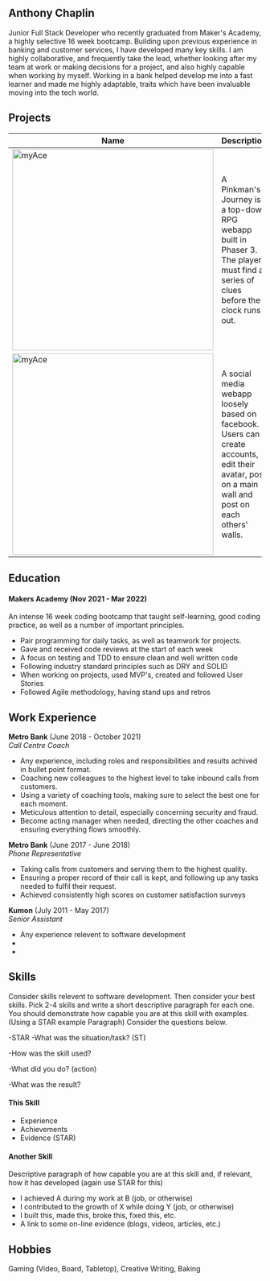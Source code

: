 ## Anthony Chaplin

Junior Full Stack Developer who recently graduated from Maker's Academy, a highly selective 16 week bootcamp. Building upon previous experience in banking and customer services, I have developed many key skills. I am highly collaborative, and frequently take the lead, whether looking after my team at work or making decisions for a project, and also highly capable when working by myself. Working in a bank helped develop me into a fast learner and made me highly adaptable, traits which have been invaluable moving into the tech world. 

## Projects

| Name                         | Description       | Tech/tools        |Repo/Website|
| ---------------------------- | ----------------- | ----------------- |----|
|<a href="https://github.com/OrganicAC/A-Pinkmans-Journey"><img align="bottom" alt="myAce" width="400px" src="https://github.com/ravensears/A-Pinkmans-Journey/blob/main/src/sprites/logo.png?raw=true" /></a>| A Pinkman's Journey is a top-down RPG webapp built in Phaser 3. The player must find a series of clues before the clock runs out. | Phaser 3, JavaScript, Node.js, Express, Jest, Heroku, Github Actions, Logic Pro X  |https://lonely-hearts-club.herokuapp.com/game
|<a href ="https://github.com/OrganicAC/Team-myAce-acebook-rails-template"><img align="bottom" alt="myAce" width="400px" src="https://myace.herokuapp.com/images/myace_logo_v2.svg" /></a> | A social media webapp loosely based on facebook. Users can create accounts, edit their avatar, post on a main wall and post on each others' walls. | Ruby on Rails, CSS, Bootstrap, Heroku, CI/CD PSQL, HTML, Github Actions, Rspec, Capybara               |https://myace.herokuapp.com


## Education

#### Makers Academy (Nov 2021 - Mar 2022)
An intense 16 week coding bootcamp that taught self-learning, good coding practice, as well as a number of important principles. 
- Pair programming for daily tasks, as well as teamwork for projects.
- Gave and received code reviews at the start of each week
- A focus on testing and TDD to ensure clean and well written code
- Following industry standard principles such as DRY and SOLID
- When working on projects, used MVP's, created and followed User Stories
- Followed Agile methodology, having stand ups and retros

## Work Experience

**Metro Bank** (June 2018 - October 2021)  
_Call Centre Coach_

- Any experience, including roles and responsibilities and results achived in bullet point format.
- Coaching new colleagues to the highest level to take inbound calls from customers.
- Using a variety of coaching tools, making sure to select the best one for each moment.
- Meticulous attention to detail, especially concerning security and fraud.
- Become acting manager when needed, directing the other coaches and ensuring everything flows smoothly.


**Metro Bank** (June 2017 - June 2018)  
_Phone Representative_

- Taking calls from customers and serving them to the highest quality.
- Ensuring a proper record of their call is kept, and following up any tasks needed to fulfil their request.
- Achieved consistently high scores on customer satisfaction surveys


**Kumon** (July 2011 - May 2017)  
_Senior Assistant_

- Any experience relevent to software development
-
-

## Skills

Consider skills relevent to software development. Then consider your best skills. Pick 2-4 skills and write a short descriptive paragraph for each one. You should demonstrate how capable you are at this skill with examples.
(Using a STAR example Paragraph) Consider the questions below.

-STAR
-What was the situation/task? (ST)

-How was the skill used?

-What did you do? (action)

-What was the result?


#### This Skill

- Experience
- Achievements
- Evidence (STAR)

#### Another Skill

Descriptive paragraph of how capable you are at this skill and, if relevant, how it has developed (again use STAR for this)

- I achieved A during my work at B (job, or otherwise)
- I contributed to the growth of X while doing Y (job, or otherwise)
- I built this, made this, broke this, fixed this, etc.
- A link to some on-line evidence (blogs, videos, articles, etc.)

## Hobbies

Gaming (Video, Board, Tabletop), Creative Writing, Baking
